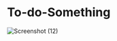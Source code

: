 # To-do-Something
![Screenshot (12)](https://user-images.githubusercontent.com/62524123/202181827-679b7106-51fb-4de2-b371-49e2c0e0070f.png)
